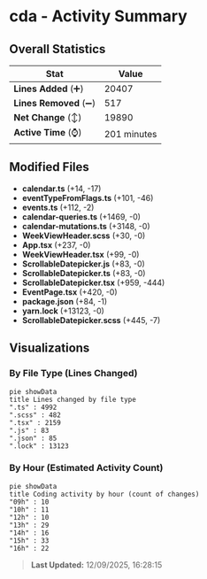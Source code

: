 # cda - Activity Summary 

## Overall Statistics

| Stat                   | Value                                                             |
| ---------------------- | ----------------------------------------------------------------- |
| **Lines Added** (➕)   | 20407                                          |
| **Lines Removed** (➖) | 517                                        |
| **Net Change** (↕)    | 19890                |
| **Active Time** (⌚)   | 201 minutes |


## Modified Files
- **calendar.ts** (+14, -17)
- **eventTypeFromFlags.ts** (+101, -46)
- **events.ts** (+112, -2)
- **calendar-queries.ts** (+1469, -0)
- **calendar-mutations.ts** (+3148, -0)
- **WeekViewHeader.scss** (+30, -0)
- **App.tsx** (+237, -0)
- **WeekViewHeader.tsx** (+99, -0)
- **ScrollableDatepicker.js** (+83, -0)
- **ScrollableDatepicker.ts** (+83, -0)
- **ScrollableDatepicker.tsx** (+959, -444)
- **EventPage.tsx** (+420, -0)
- **package.json** (+84, -1)
- **yarn.lock** (+13123, -0)
- **ScrollableDatepicker.scss** (+445, -7)

## Visualizations

### By File Type (Lines Changed)

```mermaid
pie showData
title Lines changed by file type
".ts" : 4992
".scss" : 482
".tsx" : 2159
".js" : 83
".json" : 85
".lock" : 13123
```

### By Hour (Estimated Activity Count)

```mermaid
pie showData
title Coding activity by hour (count of changes)
"09h" : 10
"10h" : 11
"12h" : 10
"13h" : 29
"14h" : 16
"15h" : 33
"16h" : 22
```


> **Last Updated:** 12/09/2025, 16:28:15